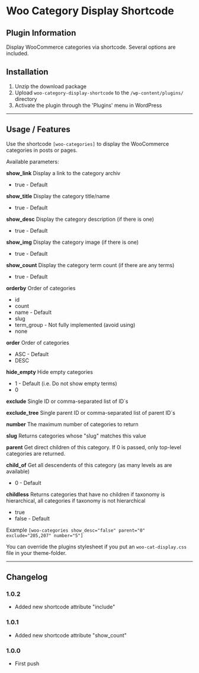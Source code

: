 # Woo Category Display Shortcode

## Plugin Information

Display WooCommerce categories via shortcode. Several options are included.

## Installation

1. Unzip the download package
2. Upload `woo-category-display-shortcode` to the `/wp-content/plugins/` directory
3. Activate the plugin through the 'Plugins' menu in WordPress

***

## Usage / Features

Use the shortcode `[woo-categories]` to display the WooCommerce categories in posts or pages.

Available parameters:

**show_link**
Display a link to the category archiv
* true - Default

**show_title**
Display the category title/name
* true - Default

**show_desc**
Display the category description (if there is one)
* true - Default

**show_img**
Display the category image (if there is one)
* true - Default

**show_count**
Display the category term count (if there are any terms)
* true - Default

**orderby**
Order of categories
* id
* count
* name - Default
* slug
* term_group - Not fully implemented (avoid using) 
* none

**order**
Order of categories
* ASC - Default
* DESC

**hide_empty**
Hide empty categories
* 1 - Default (i.e. Do not show empty terms) 
* 0

**exclude**
Single ID or comma-separated list of ID´s

**exclude_tree**
Single parent ID or comma-separated list of parent ID´s

**number**
The maximum number of categories to return

**slug**
Returns categories whose "slug" matches this value

**parent**
Get direct children of this category. If 0 is passed, only top-level categories are returned.

**child_of**
Get all descendents of this category (as many levels as are available)
* 0 - Default 

**childless**
Returns categories that have no children if taxonomy is hierarchical, all categories if taxonomy is not hierarchical 
* true
* false - Default


Example `[woo-categories show_desc="false" parent="0" exclude="205,207" number="5"]`


You can override the plugins stylesheet if you put an `woo-cat-display.css` file in your theme-folder.

***

## Changelog

### 1.0.2
* Added new shortcode attribute "include"

### 1.0.1
* Added new shortcode attribute "show_count"

### 1.0.0
* First push